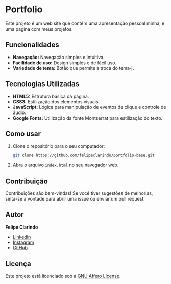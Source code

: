 # Portfolio

Este projeto é um web site que contém uma apresentação pessoal minha, e uma pagina com meus projetos.

## Funcionalidades

- **Navegação:** Navegação simples e intuitiva.
- **Facilidade de uso:** Design simples e de fácil uso.
- **Variedade de tema:** Botão que permite a troca do tema┤.

## Tecnologias Utilizadas

- **HTML5:** Estrutura básica da página.
- **CSS3:** Estilização dos elementos visuais.
- **JavaScript:** Lógica para manipulação de eventos de clique e controle de áudio.
- **Google Fonts:** Utilização da fonte Montserrat para estilização do texto.

## Como usar

1. Clone o repositório para o seu computador:

   ```bash
   git clone https://github.com/felipeclarindo/portfolio-base.git
   ```

2. Abra o arquivo `index.html` no seu navegador web.

## Contribuição

Contribuições são bem-vindas! Se você tiver sugestões de melhorias, sinta-se à vontade para abrir uma issue ou enviar um pull request.

## Autor

 **Felipe Clarindo**
  - [LinkedIn](https://www.linkedin.com/in/felipe-clarindo-934578289/)
  - [Instagram](https://www.instagram.com/lipethegoat)
  - [GitHub](https://github.com/felipeclarindo)

## Licença

Este projeto está licenciado sob a [GNU Affero License](https://www.gnu.org/licenses/agpl-3.0.html).
